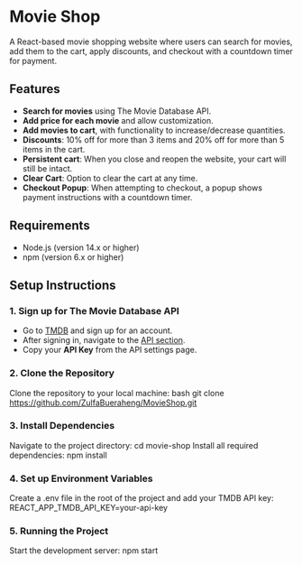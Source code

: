 # Movie Shop

A React-based movie shopping website where users can search for movies, add them to the cart, apply discounts, and checkout with a countdown timer for payment.

## Features
- **Search for movies** using The Movie Database API.
- **Add price for each movie** and allow customization.
- **Add movies to cart**, with functionality to increase/decrease quantities.
- **Discounts**: 10% off for more than 3 items and 20% off for more than 5 items in the cart.
- **Persistent cart**: When you close and reopen the website, your cart will still be intact.
- **Clear Cart**: Option to clear the cart at any time.
- **Checkout Popup**: When attempting to checkout, a popup shows payment instructions with a countdown timer.

## Requirements
- Node.js (version 14.x or higher)
- npm (version 6.x or higher)

## Setup Instructions

### 1. **Sign up for The Movie Database API**
- Go to [TMDB](https://www.themoviedb.org/) and sign up for an account.
- After signing in, navigate to the [API section](https://www.themoviedb.org/settings/api).
- Copy your **API Key** from the API settings page.

### 2. **Clone the Repository**
Clone the repository to your local machine:
bash
git clone https://github.com/ZulfaBueraheng/MovieShop.git

### 3. Install Dependencies 
Navigate to the project directory:
cd movie-shop
Install all required dependencies:
npm install

### 4. Set up Environment Variables 
Create a .env file in the root of the project and add your TMDB API key:
REACT_APP_TMDB_API_KEY=your-api-key

### 5. Running the Project 
Start the development server:
npm start
